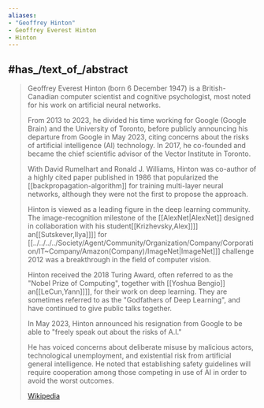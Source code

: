 ```yaml
---
aliases:
- "Geoffrey Hinton"
- Geoffrey Everest Hinton
- Hinton
---
```


## #has_/text_of_/abstract 

> Geoffrey Everest Hinton  (born 6 December 1947) 
> is a British-Canadian  computer scientist and cognitive psychologist, 
> most noted for his work on artificial neural networks. 
> 
> From 2013 to 2023, he divided his time working for Google (Google Brain) 
> and the University of Toronto, before publicly announcing his departure from Google in May 2023, 
> citing concerns about the risks of artificial intelligence (AI) technology. 
> In 2017, he co-founded and became the chief scientific advisor 
> of the Vector Institute in Toronto.
>
> With David Rumelhart and Ronald J. Williams, Hinton was co-author of a highly 
> cited paper published in 1986 that popularized the [[backpropagation-algorithm]] 
> for training multi-layer neural networks, 
> although they were not the first to propose the approach. 
> 
> Hinton is viewed as a leading figure in the deep learning community. 
> The image-recognition milestone of the [[AlexNet|AlexNet]] 
> designed in collaboration with his student[[Krizhevsky,Alex]]]] an[[Sutskever,Ilya]]]] for [[../../../../Society/Agent/Community/Organization/Company/Corporation/IT~Company/Amazon(Company)/ImageNet|ImageNet]]] challenge 2012 was a breakthrough in the field of computer vision.
>
> Hinton received the 2018 Turing Award, often referred to as the 
> "Nobel Prize of Computing", together with [[Yoshua Bengio]] an[[LeCun,Yann]]]], 
> for their work on deep learning. 
> They are sometimes referred to as the "Godfathers of Deep Learning", 
> and have continued to give public talks together.
>
> In May 2023, Hinton announced his resignation from Google 
> to be able to "freely speak out about the risks of A.I." 
> 
> He has voiced concerns about deliberate misuse by malicious actors, 
> technological unemployment, and existential risk from artificial general intelligence. 
> He noted that establishing safety guidelines will require cooperation 
> among those competing in use of AI in order to avoid the worst outcomes.
>
> [Wikipedia](https://en.wikipedia.org/wiki/Geoffrey%20Hinton)



